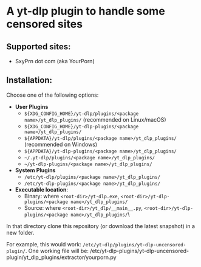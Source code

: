 # A yt-dlp plugin to handle some censored sites

## Supported sites:

- SxyPrn dot com (aka YourPorn)

## Installation:

Choose one of the following options:

* **User Plugins**
  * `${XDG_CONFIG_HOME}/yt-dlp/plugins/<package name>/yt_dlp_plugins/` (recommended on Linux/macOS)
  * `${XDG_CONFIG_HOME}/yt-dlp-plugins/<package name>/yt_dlp_plugins/`
  * `${APPDATA}/yt-dlp/plugins/<package name>/yt_dlp_plugins/` (recommended on Windows)
  * `${APPDATA}/yt-dlp-plugins/<package name>/yt_dlp_plugins/`
  * `~/.yt-dlp/plugins/<package name>/yt_dlp_plugins/`
  * `~/yt-dlp-plugins/<package name>/yt_dlp_plugins/`
* **System Plugins**
  * `/etc/yt-dlp/plugins/<package name>/yt_dlp_plugins/`
  * `/etc/yt-dlp-plugins/<package name>/yt_dlp_plugins/`
* **Executable location**: 
  * Binary: where `<root-dir>/yt-dlp.exe`, `<root-dir>/yt-dlp-plugins/<package name>/yt_dlp_plugins/`
  * Source: where `<root-dir>/yt_dlp/__main__.py`, `<root-dir>/yt-dlp-plugins/<package name>/yt_dlp_plugins/`\
 
In that directory clone this repository (or download the latest snapshot) in a new folder.

For example, this would work: `/etc/yt-dlp/plugins/yt-dlp-uncensored-plugin/`.
One working file will be: /etc/yt-dlp-plugins/yt-dlp-uncensored-plugin/yt_dlp_plugins/extractor/yourporn.py
